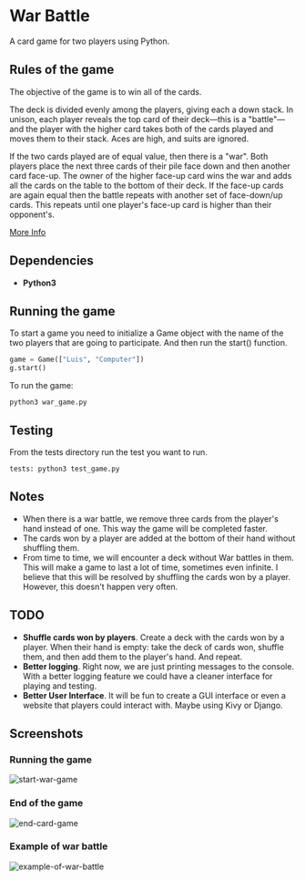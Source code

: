 # War Battle

A card game for two players using Python.

## Rules of the game

The objective of the game is to win all of the cards.

The deck is divided evenly among the players, giving each a down stack. In unison, each player reveals the top card of their deck—this is a "battle"—and the player with 
the higher card takes both of the cards played and moves them to their stack. Aces are high, and suits are ignored.

If the two cards played are of equal value, then there is a "war". Both players place the next  three cards of their 
pile face down and then another card face-up. The owner of the higher face-up card wins the war and adds all the cards 
on the table to the bottom of their deck. If the face-up cards are again equal then the battle repeats with another set 
of face-down/up cards. This repeats until one player's face-up card is higher than their opponent's.

[More Info](https://en.wikipedia.org/wiki/War_(card_game))

## Dependencies

* **Python3**

## Running the game

 To start a game you need to initialize a Game object with the name of the two players that are going to participate. And then run the start() function. 
 
``` python 
game = Game(["Luis", "Computer"])
g.start()
```

To run the game:

```
python3 war_game.py
```

## Testing

From the tests directory run the test you want to run.

```
tests: python3 test_game.py
```

## Notes

- When there is a war battle, we remove three cards from the player's hand instead of one. This way the game will be completed faster.
- The cards won by a player are added at the bottom of their hand without shuffling them.
- From time to time, we will encounter a deck without War battles in them. This will make a game to last a lot of time, sometimes even infinite. I believe that this will be resolved by shuffling the cards won by a player. However, this doesn't happen very often. 

## TODO

- **Shuffle cards won by players**. Create a deck with the cards won by a player. When their hand is empty: take the deck of cards won, shuffle them, and then add them to the player's hand. And repeat.
- **Better logging**. Right now, we are just printing messages to the console. With a better logging feature we could have a cleaner interface for playing and testing. 
- **Better User Interface**. It will be fun to create a GUI interface or even a website that players could interact with. Maybe using Kivy or Django.

## Screenshots

### Running the game
![start-war-game](https://user-images.githubusercontent.com/7850532/80838283-87abae80-8bad-11ea-9dec-f41a2a0f1555.png)

### End of the game
![end-card-game](https://user-images.githubusercontent.com/7850532/80838368-be81c480-8bad-11ea-94f6-8645006b6452.png)

### Example of war battle
![example-of-war-battle](https://user-images.githubusercontent.com/7850532/80838449-e6712800-8bad-11ea-8811-267f34d1f916.png)